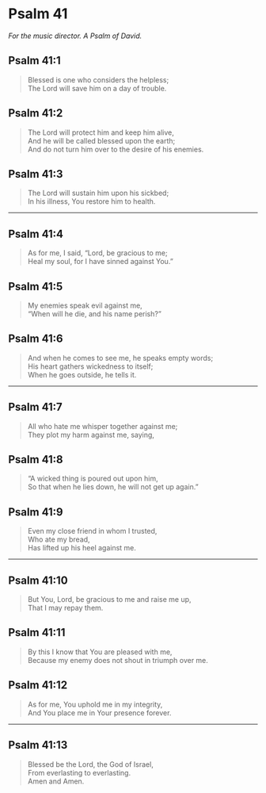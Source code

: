 # Psalm 41

_For the music director. A Psalm of David._

## Psalm 41:1

> Blessed is one who considers the helpless;  
> The Lord will save him on a day of trouble.

## Psalm 41:2

> The Lord will protect him and keep him alive,  
> And he will be called blessed upon the earth;  
> And do not turn him over to the desire of his enemies.

## Psalm 41:3

> The Lord will sustain him upon his sickbed;  
> In his illness, You restore him to health.

---

## Psalm 41:4

> As for me, I said, “Lord, be gracious to me;  
> Heal my soul, for I have sinned against You.”

## Psalm 41:5

> My enemies speak evil against me,  
> “When will he die, and his name perish?”

## Psalm 41:6

> And when he comes to see me, he speaks empty words;  
> His heart gathers wickedness to itself;  
> When he goes outside, he tells it.

---

## Psalm 41:7

> All who hate me whisper together against me;  
> They plot my harm against me, saying,

## Psalm 41:8

> “A wicked thing is poured out upon him,  
> So that when he lies down, he will not get up again.”

## Psalm 41:9

> Even my close friend in whom I trusted,  
> Who ate my bread,  
> Has lifted up his heel against me.

---

## Psalm 41:10

> But You, Lord, be gracious to me and raise me up,  
> That I may repay them.

## Psalm 41:11

> By this I know that You are pleased with me,  
> Because my enemy does not shout in triumph over me.

## Psalm 41:12

> As for me, You uphold me in my integrity,  
> And You place me in Your presence forever.

---

## Psalm 41:13

> Blessed be the Lord, the God of Israel,  
> From everlasting to everlasting.  
> Amen and Amen.
